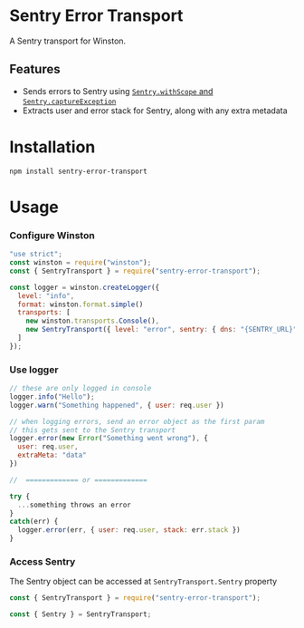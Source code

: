 # Sentry Error Transport

A Sentry transport for Winston.

## Features

* Sends errors to Sentry using [`Sentry.withScope` and `Sentry.captureException`](https://docs.sentry.io/enriching-error-data/scopes/?platform=node#local-scopes)
* Extracts user and error stack for Sentry, along with any extra metadata

# Installation

```
npm install sentry-error-transport
```

# Usage

### Configure Winston

```javascript
"use strict";
const winston = require("winston");
const { SentryTransport } = require("sentry-error-transport");

const logger = winston.createLogger({
  level: "info",
  format: winston.format.simple()
  transports: [
    new winston.transports.Console(),
    new SentryTransport({ level: "error", sentry: { dns: "{SENTRY_URL}" } })
  ]
});
```

### Use logger

```javascript
// these are only logged in console
logger.info("Hello");
logger.warn("Something happened", { user: req.user })

// when logging errors, send an error object as the first param
// this gets sent to the Sentry transport
logger.error(new Error("Something went wrong"), {
  user: req.user,
  extraMeta: "data"
})

//  ============= or =============

try {
  ...something throws an error
}
catch(err) {
  logger.error(err, { user: req.user, stack: err.stack })
}
```

### Access Sentry

The Sentry object can be accessed at `SentryTransport.Sentry` property

```javascript
const { SentryTransport } = require("sentry-error-transport");

const { Sentry } = SentryTransport;
```
